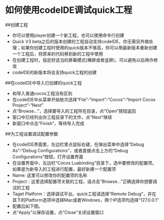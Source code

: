 如何使用codeIDE调试quick工程
===

##创建工程
- 你可以使用player创建一个新工程，也可以使用命令行创建
- Quick V3 beta之后的版本创建的工程自动支持codeIDE，你无需另外做处理；如果你创建工程时使用的quick版本不够高，你可以用最新版本重新创建一个工程后，将原来的代码移到新的工程中使用
- 在创建工程时，指定好适当的屏幕模式(横屏或者竖屏)，可以避免以后再作修改
- codeIDE的新版本将会支持quick工程的创建

##在codeIDE中导入已创建的quick工程
- 和导入普通cocos工程没有区别
- 在codeIDE中从菜单开始依次选择“File”-“Import”-“Cocos”-“Import Cocos Project”-“Next”
- 点“Browse...”，选择要导入的工程所在目录，点“Open”按钮返回
- 窗口中已经列出你工程目录下的文件，点“Next”继续
- 新窗口中点击“Finish”，等待导入完成

##为工程设置调试配置参数
- 在codeIDE界面里，左边栏里点鼠标右键，在弹出菜单中选择“Debug As”-“Debug Configurations”，或者直接点击上方的“Debug Configurations”按钮，打开设置界面
- 在设置界面中，左边栏“Cocos Luabinding”目录下，选中要修改的配置项。如果是为新导入的工程进行配置，最好新建一个配置项
- Name: 这里可以修改你的配置项的名称
- Project：这里选择配置项关联的工程，请点击“Browse...”正确选择你想要调试的工程
- Taget Platform：选择调试平台。quick工程请选择“Remote Debug”，并在其下的Platform选项中选择Mac或者Windows，两个IP选项均选择“127.0.0.1”
- 配置后如下图。
[](res/Debug_config.png)
- 点“Apply”以保存设置，点“Close”关闭设置窗口
